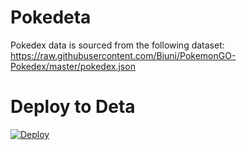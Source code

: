 # Pokedeta
Pokedex data is sourced from the following dataset:
https://raw.githubusercontent.com/Biuni/PokemonGO-Pokedex/master/pokedex.json

# Deploy to Deta
[![Deploy](https://button.deta.dev/1/svg)](https://go.deta.dev/deploy?https://github.com/johnpwillman/pokedeta)